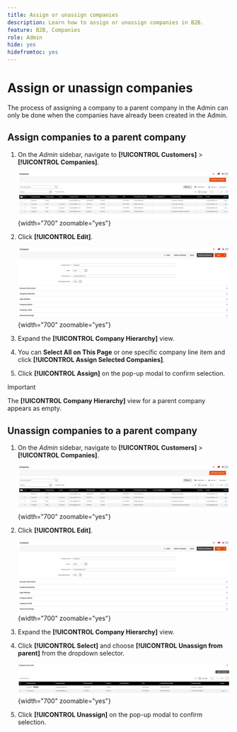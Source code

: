 ```yaml
---
title: Assign or unassign companies
description: Learn how to assign or unassign companies in B2B.
feature: B2B, Companies
role: Admin
hide: yes
hidefromtoc: yes
---
```


# Assign or unassign companies

The process of assigning a company to a parent company in the Admin can only be done when the companies have already been created in the Admin.

## Assign companies to a parent company

1. On the _Admin_ sidebar, navigate to **[!UICONTROL Customers]** > **[!UICONTROL Companies]**.

    ![Companies Grid](./assets/companies-grid-view.png){width="700" zoomable="yes"}

1. Click **[!UICONTROL Edit]**.

    ![New Company](./assets/company-update.png){width="700" zoomable="yes"}

1. Expand the **[!UICONTROL Company Hierarchy]** view.

1. You can **Select All on This Page** or one specific company line item and click **[!UICONTROL Assign Selected Companies]**.

1. Click **[!UICONTROL Assign]** on the pop-up modal to confirm selection.

>[!IMPORTANT]
>
> The **[!UICONTROL Company Hierarchy]** view for a parent company appears as empty.

## Unassign companies to a parent company

1. On the _Admin_ sidebar, navigate to **[!UICONTROL Customers]** > **[!UICONTROL Companies]**.

    ![Companies Grid](./assets/companies-grid-view.png){width="700" zoomable="yes"}

1. Click **[!UICONTROL Edit]**.

    ![New Company](./assets/company-update.png){width="700" zoomable="yes"}

1. Expand the **[!UICONTROL Company Hierarchy]** view.

1. Click **[!UICONTROL Select]** and choose **[!UICONTROL Unassign from parent]** from the dropdown selector.

    ![New Company](./assets/company-hierarchy-grid.png){width="700" zoomable="yes"}

1. Click **[!UICONTROL Unassign]** on the pop-up modal to confirm selection.
